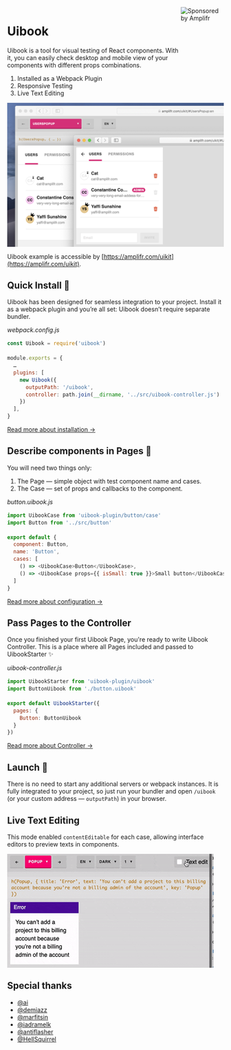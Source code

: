 
<a href="https://amplifr.com/?utm_source=uibook">
  <img width="100" height="140" align="right"
    alt="Sponsored by Amplifr" src="https://amplifr-direct.s3-eu-west-1.amazonaws.com/social_images/image/37b580d9-3668-4005-8d5a-137de3a3e77c.png" />
</a>


# Uibook

Uibook is a tool for visual testing of React components. With it, you can easily check desktop and mobile view of your components with different props combinations.

1) Installed as a Webpack Plugin
2) Responsive Testing
3) Live Text Editing

<img src="/docs/uibook.png" align="center" alt="Uibook" >

Uibook example is accessible by [https://amplifr.com/uikit](https://amplifr.com/uikit).

## Quick Install :hatching_chick:

Uibook has been designed for seamless integration to your project. Install it as a webpack plugin and you’re all set: Uibook doesn’t require separate bundler.

_webpack.config.js_
```js
const Uibook = require('uibook')

module.exports = {
  …
  plugins: [
    new Uibook({
      outputPath: '/uibook',
      controller: path.join(__dirname, '../src/uibook-controller.js')
    })
  ],
}
```

[Read more about installation →](docs/install.md)

## Describe components in Pages :hatched_chick:

You will need two things only:

1. The Page — simple object with test component name and cases.
2. The Case — set of props and callbacks to the component.

_button.uibook.js_
```js
import UibookCase from 'uibook-plugin/button/case'
import Button from '../src/button'

export default {
  component: Button,
  name: 'Button',
  cases: [
    () => <UibookCase>Button</UibookCase>,
    () => <UibookCase props={{ isSmall: true }}>Small button</UibookCase>
  ]
}
```

[Read more about configuration →](docs/configure.md)

## Pass Pages to the Controller

Once you finished your first Uibook Page, you're ready to write Uibook Controller. This is a place where all Pages included and passed to UibookStarter :sparkles:

_uibook-controller.js_
```js
import UibookStarter from 'uibook-plugin/uibook'
import ButtonUibook from './button.uibook'

export default UibookStarter({
  pages: {
    Button: ButtonUibook
  }
})
```

[Read more about Controller →](docs/controller.md)

## Launch :rocket:

There is no need to start any additional servers or webpack instances.
It is fully integrated to your project, so just run your bundler 
and open `/uibook` (or your custom address — `outputPath`) in your browser.

## Live Text Editing
This mode enabled `contentEditable` for each case, allowing interface 
editors to preview texts in components.

<img src="/docs/text-edit-mode.gif" align="center" width="480" height="264" alt="Text Edit Mode" >

## Special thanks

- [@ai](https://github.com/ai)
- [@demiazz](https://github.com/demiazz)
- [@marfitsin](https://github.com/marfitsin)
- [@iadramelk](https://github.com/iadramelk)
- [@antiflasher](https://github.com/antiflasher)
- [@HellSquirrel](https://github.com/HellSquirrel)



